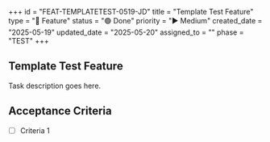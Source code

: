 +++
id = "FEAT-TEMPLATETEST-0519-JD"
title = "Template Test Feature"
type = "🌟 Feature"
status = "🟢 Done"
priority = "▶️ Medium"
created_date = "2025-05-19"
updated_date = "2025-05-20"
assigned_to = ""
phase = "TEST"
+++

## Template Test Feature

Task description goes here.

## Acceptance Criteria

- [ ] Criteria 1
